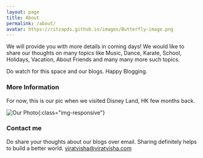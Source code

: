 ```yaml
---
layout: page
title: About
permalink: /about/
avatar: https://ritzapds.github.io/images/Butterfly-image.png
---
```


We will provide you with more details in coming days!
We would like to share our thoughts on many topics like Music, Dance, Karate, School, Holidays, Vacation, About Friends and many many more such topics.

Do watch for this space and our blogs.
Happy Blogging.

### More Information

For now, this is our pic when we visited Disney Land, HK few months back.

![Our Photo](/images/Virat-Tvisha-HK-Disney-IMG_20191003_162743.jpg){:class="img-responsive"}

### Contact me

Do share your thoughts about our blogs over email. Sharing definitely helps to build a better world. 
[viratvisha@viratvisha.com](mailto:ritzapds@gmail.com)
